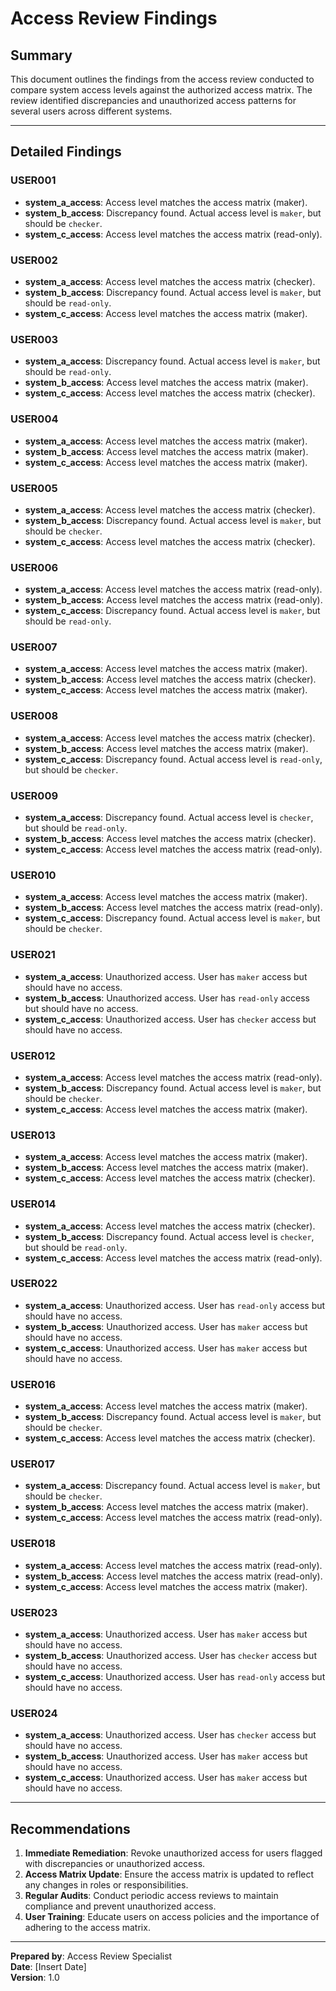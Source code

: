# Access Review Findings

## Summary
This document outlines the findings from the access review conducted to compare system access levels against the authorized access matrix. The review identified discrepancies and unauthorized access patterns for several users across different systems.

---

## Detailed Findings

### USER001
- **system_a_access**: Access level matches the access matrix (maker).
- **system_b_access**: Discrepancy found. Actual access level is `maker`, but should be `checker`.
- **system_c_access**: Access level matches the access matrix (read-only).

### USER002
- **system_a_access**: Access level matches the access matrix (checker).
- **system_b_access**: Discrepancy found. Actual access level is `maker`, but should be `read-only`.
- **system_c_access**: Access level matches the access matrix (maker).

### USER003
- **system_a_access**: Discrepancy found. Actual access level is `maker`, but should be `read-only`.
- **system_b_access**: Access level matches the access matrix (maker).
- **system_c_access**: Access level matches the access matrix (checker).

### USER004
- **system_a_access**: Access level matches the access matrix (maker).
- **system_b_access**: Access level matches the access matrix (maker).
- **system_c_access**: Access level matches the access matrix (maker).

### USER005
- **system_a_access**: Access level matches the access matrix (checker).
- **system_b_access**: Discrepancy found. Actual access level is `maker`, but should be `checker`.
- **system_c_access**: Access level matches the access matrix (checker).

### USER006
- **system_a_access**: Access level matches the access matrix (read-only).
- **system_b_access**: Access level matches the access matrix (read-only).
- **system_c_access**: Discrepancy found. Actual access level is `maker`, but should be `read-only`.

### USER007
- **system_a_access**: Access level matches the access matrix (maker).
- **system_b_access**: Access level matches the access matrix (checker).
- **system_c_access**: Access level matches the access matrix (maker).

### USER008
- **system_a_access**: Access level matches the access matrix (checker).
- **system_b_access**: Access level matches the access matrix (maker).
- **system_c_access**: Discrepancy found. Actual access level is `read-only`, but should be `checker`.

### USER009
- **system_a_access**: Discrepancy found. Actual access level is `checker`, but should be `read-only`.
- **system_b_access**: Access level matches the access matrix (checker).
- **system_c_access**: Access level matches the access matrix (read-only).

### USER010
- **system_a_access**: Access level matches the access matrix (maker).
- **system_b_access**: Access level matches the access matrix (read-only).
- **system_c_access**: Discrepancy found. Actual access level is `maker`, but should be `checker`.

### USER021
- **system_a_access**: Unauthorized access. User has `maker` access but should have no access.
- **system_b_access**: Unauthorized access. User has `read-only` access but should have no access.
- **system_c_access**: Unauthorized access. User has `checker` access but should have no access.

### USER012
- **system_a_access**: Access level matches the access matrix (read-only).
- **system_b_access**: Discrepancy found. Actual access level is `maker`, but should be `checker`.
- **system_c_access**: Access level matches the access matrix (maker).

### USER013
- **system_a_access**: Access level matches the access matrix (maker).
- **system_b_access**: Access level matches the access matrix (maker).
- **system_c_access**: Access level matches the access matrix (checker).

### USER014
- **system_a_access**: Access level matches the access matrix (checker).
- **system_b_access**: Discrepancy found. Actual access level is `checker`, but should be `read-only`.
- **system_c_access**: Access level matches the access matrix (read-only).

### USER022
- **system_a_access**: Unauthorized access. User has `read-only` access but should have no access.
- **system_b_access**: Unauthorized access. User has `maker` access but should have no access.
- **system_c_access**: Unauthorized access. User has `maker` access but should have no access.

### USER016
- **system_a_access**: Access level matches the access matrix (maker).
- **system_b_access**: Discrepancy found. Actual access level is `maker`, but should be `checker`.
- **system_c_access**: Access level matches the access matrix (checker).

### USER017
- **system_a_access**: Discrepancy found. Actual access level is `maker`, but should be `checker`.
- **system_b_access**: Access level matches the access matrix (maker).
- **system_c_access**: Access level matches the access matrix (read-only).

### USER018
- **system_a_access**: Access level matches the access matrix (read-only).
- **system_b_access**: Access level matches the access matrix (read-only).
- **system_c_access**: Access level matches the access matrix (maker).

### USER023
- **system_a_access**: Unauthorized access. User has `maker` access but should have no access.
- **system_b_access**: Unauthorized access. User has `checker` access but should have no access.
- **system_c_access**: Unauthorized access. User has `read-only` access but should have no access.

### USER024
- **system_a_access**: Unauthorized access. User has `checker` access but should have no access.
- **system_b_access**: Unauthorized access. User has `maker` access but should have no access.
- **system_c_access**: Unauthorized access. User has `maker` access but should have no access.

---

## Recommendations
1. **Immediate Remediation**: Revoke unauthorized access for users flagged with discrepancies or unauthorized access.
2. **Access Matrix Update**: Ensure the access matrix is updated to reflect any changes in roles or responsibilities.
3. **Regular Audits**: Conduct periodic access reviews to maintain compliance and prevent unauthorized access.
4. **User Training**: Educate users on access policies and the importance of adhering to the access matrix.

--- 

**Prepared by**: Access Review Specialist  
**Date**: [Insert Date]  
**Version**: 1.0
```